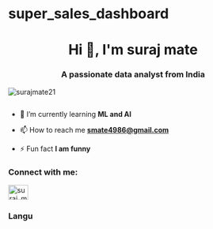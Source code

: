 # super_sales_dashboard

<h1 align="center">Hi 👋, I'm suraj mate</h1>
<h3 align="center">A passionate data analyst from India</h3>



<p align="left"> <img src="https://komarev.com/ghpvc/?username=surajmate21&label=Profile%20views&color=0e75b6&style=flat" alt="surajmate21" /> </p>

<p align="left"> <a href="https://twitter.com/" target="blank"><img src="https://img.shields.io/twitter/follow/?logo=twitter&style=for-the-badge" alt="" /></a> </p>

- 🌱 I’m currently learning **ML and AI**

- 📫 How to reach me **smate4986@gmail.com**

- ⚡ Fun fact **I am funny**

<h3 align="left">Connect with me:</h3>
<p align="left">
<a href="https://instagram.com/suraj_mate_21" target="blank"><img align="center" src="https://raw.githubusercontent.com/rahuldkjain/github-profile-readme-generator/master/src/images/icons/Social/instagram.svg" alt="suraj_mate_21" height="30" width="40" /></a>
</p>

<h3 align="left">Langu
